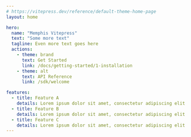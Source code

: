 ```yaml
---
# https://vitepress.dev/reference/default-theme-home-page
layout: home

hero:
  name: "Memphis Vitepress"
  text: "Some more text"
  tagline: Even more text goes here
  actions:
    - theme: brand
      text: Get Started
      link: /docs/getting-started/1-installation
    - theme: alt
      text: API Reference
      link: /sdk/welcome

features:
  - title: Feature A
    details: Lorem ipsum dolor sit amet, consectetur adipiscing elit
  - title: Feature B
    details: Lorem ipsum dolor sit amet, consectetur adipiscing elit
  - title: Feature C
    details: Lorem ipsum dolor sit amet, consectetur adipiscing elit
---
```


